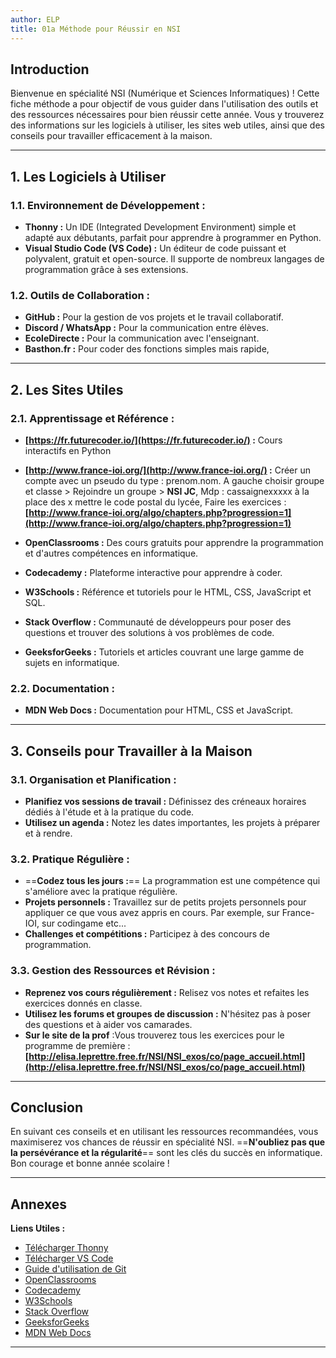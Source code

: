 ```yaml
---
author: ELP
title: 01a Méthode pour Réussir en NSI
---
```




## Introduction
Bienvenue en spécialité NSI (Numérique et Sciences Informatiques) ! Cette fiche méthode a pour objectif de vous guider dans l'utilisation des outils et des ressources nécessaires pour bien réussir cette année. Vous y trouverez des informations sur les logiciels à utiliser, les sites web utiles, ainsi que des conseils pour travailler efficacement à la maison.

---

## 1. Les Logiciels à Utiliser

### **1.1. Environnement de Développement :**

- **Thonny :** Un IDE (Integrated Development Environment) simple et adapté aux débutants, parfait pour apprendre à programmer en Python.
- **Visual Studio Code (VS Code) :** Un éditeur de code puissant et polyvalent, gratuit et open-source. Il supporte de nombreux langages de programmation grâce à ses extensions.

### **1.2. Outils de Collaboration :**

- **GitHub :** Pour la gestion de vos projets et le travail collaboratif.
- **Discord / WhatsApp :** Pour la communication entre élèves.
- **EcoleDirecte :** Pour la communication avec l'enseignant.
- **Basthon.fr :** Pour coder des fonctions simples mais rapide,

---

## 2. Les Sites Utiles

### **2.1. Apprentissage et Référence :**

- **[https://fr.futurecoder.io/](https://fr.futurecoder.io/) :** Cours interactifs en Python
- **[http://www.france-ioi.org/](http://www.france-ioi.org/) :** Créer un compte avec un pseudo du type : prenom.nom. A gauche choisir groupe et classe > Rejoindre un groupe > **NSI JC**, Mdp : cassaignexxxxx à la place des x mettre le code postal du lycée, Faire les exercices : **[http://www.france-ioi.org/algo/chapters.php?progression=1](http://www.france-ioi.org/algo/chapters.php?progression=1)**

- **OpenClassrooms :** Des cours gratuits pour apprendre la programmation et d'autres compétences en informatique.
- **Codecademy :** Plateforme interactive pour apprendre à coder.
- **W3Schools :** Référence et tutoriels pour le HTML, CSS, JavaScript et SQL.
- **Stack Overflow :** Communauté de développeurs pour poser des questions et trouver des solutions à vos problèmes de code.
- **GeeksforGeeks :** Tutoriels et articles couvrant une large gamme de sujets en informatique.


### **2.2. Documentation :**

- **MDN Web Docs :** Documentation pour HTML, CSS et JavaScript.

---

## 3. Conseils pour Travailler à la Maison

### **3.1. Organisation et Planification :**

- **Planifiez vos sessions de travail :** Définissez des créneaux horaires dédiés à l'étude et à la pratique du code.
- **Utilisez un agenda :** Notez les dates importantes, les projets à préparer et à rendre.

### **3.2. Pratique Régulière :**

- ==**Codez tous les jours :**== La programmation est une compétence qui s'améliore avec la pratique régulière.
- **Projets personnels :** Travaillez sur de petits projets personnels pour appliquer ce que vous avez appris en cours. Par exemple, sur France-IOI, sur codingame etc...
- **Challenges et compétitions :** Participez à des concours de programmation.

### **3.3. Gestion des Ressources et Révision :**

- **Reprenez vos cours régulièrement :** Relisez vos notes et refaites les exercices donnés en classe.
- **Utilisez les forums et groupes de discussion :** N'hésitez pas à poser des questions et à aider vos camarades.
- **Sur le site de la prof** :Vous trouverez tous les exercices pour le programme de première : **[http://elisa.leprettre.free.fr/NSI/NSI_exos/co/page_accueil.html](http://elisa.leprettre.free.fr/NSI/NSI_exos/co/page_accueil.html)**






---

## Conclusion

En suivant ces conseils et en utilisant les ressources recommandées, vous maximiserez vos chances de réussir en spécialité NSI. ==**N'oubliez pas que la persévérance et la régularité**== sont les clés du succès en informatique. Bon courage et bonne année scolaire !

---

## Annexes

**Liens Utiles :**

- [Télécharger Thonny](https://thonny.org/)
- [Télécharger VS Code](https://code.visualstudio.com/)
- [Guide d'utilisation de Git](https://git-scm.com/doc)
- [OpenClassrooms](https://openclassrooms.com/)
- [Codecademy](https://www.codecademy.com/)
- [W3Schools](https://www.w3schools.com/)
- [Stack Overflow](https://stackoverflow.com/)
- [GeeksforGeeks](https://www.geeksforgeeks.org/)
- [MDN Web Docs](https://developer.mozilla.org/)

---
